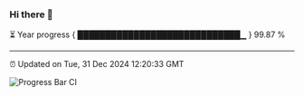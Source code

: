 ### Hi there 👋

⏳ Year progress { █████████████████████████████▁ } 99.87 %

---

⏰ Updated on Tue, 31 Dec 2024 12:20:33 GMT

![Progress Bar CI](https://github.com/code-lakshay/GitHub-Actions-Demo/workflows/Progress%20Bar%20CI/badge.svg)
